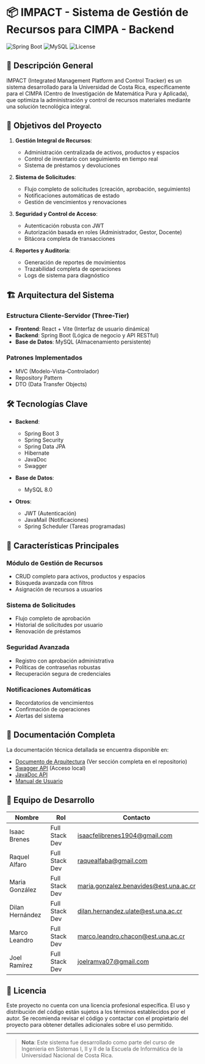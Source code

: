 # 📦 IMPACT - Sistema de Gestión de Recursos para CIMPA - Backend

![Spring Boot](https://img.shields.io/badge/Spring%20Boot-3.3.3-green)
![MySQL](https://img.shields.io/badge/MySQL-8.0-orange)
![License](https://img.shields.io/badge/license-MIT-blue)

## 🌟 Descripción General

IMPACT (Integrated Management Platform and Control Tracker) es un sistema desarrollado para la Universidad de Costa Rica, específicamente para el CIMPA (Centro de Investigación de Matemática Pura y Aplicada), que optimiza la administración y control de recursos materiales mediante una solución tecnológica integral.

## 🎯 Objetivos del Proyecto

1. **Gestión Integral de Recursos**:
    - Administración centralizada de activos, productos y espacios
    - Control de inventario con seguimiento en tiempo real
    - Sistema de préstamos y devoluciones

2. **Sistema de Solicitudes**:
    - Flujo completo de solicitudes (creación, aprobación, seguimiento)
    - Notificaciones automáticas de estado
    - Gestión de vencimientos y renovaciones

3. **Seguridad y Control de Acceso**:
    - Autenticación robusta con JWT
    - Autorización basada en roles (Administrador, Gestor, Docente)
    - Bitácora completa de transacciones

4. **Reportes y Auditoría**:
    - Generación de reportes de movimientos
    - Trazabilidad completa de operaciones
    - Logs de sistema para diagnóstico

## 🏗️ Arquitectura del Sistema

### Estructura Cliente-Servidor (Three-Tier)
- **Frontend**: React + Vite (Interfaz de usuario dinámica)
- **Backend**: Spring Boot (Lógica de negocio y API RESTful)
- **Base de Datos**: MySQL (Almacenamiento persistente)

### Patrones Implementados
- MVC (Modelo-Vista-Controlador)
- Repository Pattern
- DTO (Data Transfer Objects)

## 🛠️ Tecnologías Clave

- **Backend**:
    - Spring Boot 3
    - Spring Security
    - Spring Data JPA
    - Hibernate
    - JavaDoc
    - Swagger

- **Base de Datos**:
    - MySQL 8.0

- **Otros**:
    - JWT (Autenticación)
    - JavaMail (Notificaciones)
    - Spring Scheduler (Tareas programadas)

## 📌 Características Principales

### Módulo de Gestión de Recursos
- CRUD completo para activos, productos y espacios
- Búsqueda avanzada con filtros
- Asignación de recursos a usuarios

### Sistema de Solicitudes
- Flujo completo de aprobación
- Historial de solicitudes por usuario
- Renovación de préstamos

### Seguridad Avanzada
- Registro con aprobación administrativa
- Políticas de contraseñas robustas
- Recuperación segura de credenciales

### Notificaciones Automáticas
- Recordatorios de vencimientos
- Confirmación de operaciones
- Alertas del sistema

## 📄 Documentación Completa

La documentación técnica detallada se encuentra disponible en:
- [Documento de Arquitectura](#) (Ver sección completa en el repositorio)
- [Swagger API](http://localhost:8080/swagger-ui.html) (Acceso local)
- [JavaDoc API](#)
- [Manual de Usuario](#)

## 👥 Equipo de Desarrollo

| Nombre | Rol | Contacto |
|--------|-----|----------|
| Isaac Brenes | Full Stack Dev | [isaacfelibrenes1904@gmail.com](mailto:isaacfelibrenes1904@gmail.com) |
| Raquel Alfaro | Full Stack Dev | [raquealfaba@gmail.com](mailto:raquealfaba@gmail.com) |
| Maria González | Full Stack Dev | [maria.gonzalez.benavides@est.una.ac.cr](mailto:maria.gonzalez.benavides@est.una.ac.cr) |
| Dilan Hernández | Full Stack Dev | [dilan.hernandez.ulate@est.una.ac.cr](mailto:dilan.hernandez.ulate@est.una.ac.cr) |
| Marco Leandro | Full Stack Dev | [marco.leandro.chacon@est.una.ac.cr](mailto:marco.leandro.chacon@est.una.ac.cr) |
| Joel Ramírez | Full Stack Dev | [joelramva07@gmail.com](mailto:joelramva07@gmail.com) |

## 📜 Licencia

Este proyecto no cuenta con una licencia profesional específica. El uso y distribución del código están sujetos a los términos establecidos por el autor. Se recomienda revisar el código y contactar con el propietario del proyecto para obtener detalles adicionales sobre el uso permitido.

---

> **Nota**: Este sistema fue desarrollado como parte del curso de Ingenieria en Sistemas I, II y II de la Escuela de Informática de la Universidad Nacional de Costa Rica.